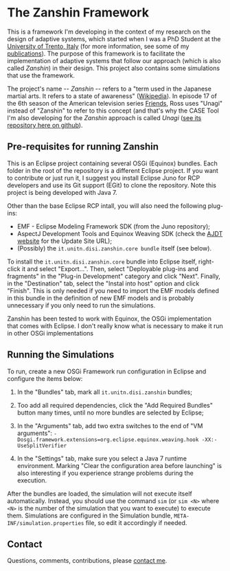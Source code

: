The Zanshin Framework
=====================

This is a framework I'm developing in the context of my research on the design of adaptive systems, which started when I was a PhD Student at the [University of Trento, Italy](http://ict.unitn.it/) (for more information, see some of my [publications](http://disi.unitn.it/~vitorsouza/academia/)). The purpose of this framework is to facilitate the implementation of adaptive systems that follow our approach (which is also called _Zanshin_) in their design. This project also contains some simulations that use the framework.

The project's name -- _Zanshin_ -- refers to a "term used in the Japanese martial arts. It refers to a state of awareness" ([Wikipedia](http://en.wikipedia.org/wiki/Zanshin)). In episode 17 of the 6th season of the American television series [Friends](http://en.wikipedia.org/wiki/Friends), Ross uses "Unagi" instead of "Zanshin" to refer to this concept (and that's why the CASE Tool I'm also developing for the _Zanshin_ approach is called _Unagi_ ([see its repository here on github](https://github.com/sefms-disi-unitn/Unagi)).



Pre-requisites for running Zanshin
----------------------------------

This is an Eclipse project containing several OSGi (Equinox) bundles. Each folder in the root of the repository is a different Eclipse project. If you want to contribute or just run it, I suggest you install Eclipse Juno for RCP developers and use its Git support (EGit) to clone the repository. Note this project is being developed with Java 7.

Other than the base Eclipse RCP intall, you will also need the following plug-ins:

- EMF - Eclipse Modeling Framework SDK (from the Juno repository);
- AspectJ Development Tools and Equinox Weaving SDK (check the [AJDT website](http://eclipse.org/ajdt/downloads/) for the Update Site URL);
- (Possibly) the `it.unitn.disi.zanshin.core bundle` itself (see below).


To install the `it.unitn.disi.zanshin.core` bundle into Eclipse itself, right-click it and select "Export...". Then, select "Deployable plug-ins and fragments" in the "Plug-in Development" category and click "Next". Finally, in the "Destination" tab, select the "Instal into host" option and click "Finish". This is only needed if you need to import the EMF models defined in this bundle in the definition of new EMF models and is probably unnecessary if you only need to run the simulations.

Zanshin has been tested to work with Equinox, the OSGi implementation that comes with Eclipse. I don't really know what is necessary to make it run in other OSGi implementations



Running the Simulations
-----------------------

To run, create a new OSGi Framework run configuration in Eclipse and configure the items below:

1. In the "Bundles" tab, mark all `it.unitn.disi.zanshin` bundles;

2. Too add all required dependencies, click the "Add Required Bundles" button many times, until no more bundles are selected by Eclipse;

3. In the "Arguments" tab, add two extra switches to the end of "VM arguments":  `-Dosgi.framework.extensions=org.eclipse.equinox.weaving.hook -XX:-UseSplitVerifier`

4. In the "Settings" tab, make sure you select a Java 7 runtime environment. Marking "Clear the configuration area before launching" is also interesting if you experience strange problems during the execution.


After the bundles are loaded, the simulation will not execute itself automatically. Instead, you should use the command `sim` (or `sim <N>` where `<N>` is the number of the simulation that you want to execute) to execute them. Simulations are configured in the Simulation bundle, `META-INF/simulation.properties` file, so edit it accordingly if needed.


Contact
-------

Questions, comments, contributions, please [contact me](http://disi.unitn.it/~vitorsouza/).

